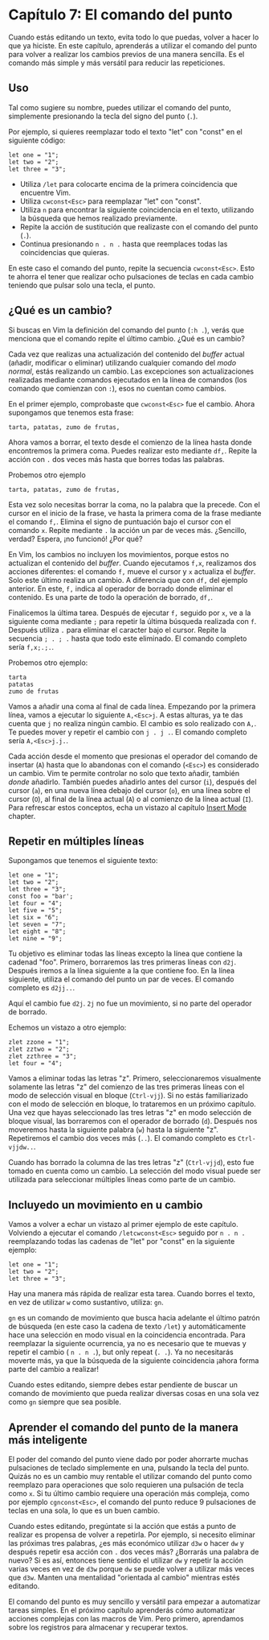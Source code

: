 # Capítulo 7: El comando del punto

Cuando estás editando un texto, evita todo lo que puedas, volver a hacer lo que ya hiciste. En este capítulo, aprenderás a utilizar el comando del punto para volver a realizar los cambios previos de una manera sencilla. Es el comando más simple y más versátil para reducir las repeticiones.

## Uso

Tal como sugiere su nombre, puedes utilizar el comando del punto, simplemente presionando la tecla del signo del punto \(`.`\).

Por ejemplo, si quieres reemplazar todo el texto "let" con "const" en el siguiente código:

```text
let one = "1";
let two = "2";
let three = "3";
```

* Utiliza `/let` para colocarte encima de la primera coincidencia que encuentre Vim.
* Utiliza `cwconst<Esc>` para reemplazar "let" con "const".
* Utiliza `n` para encontrar la siguiente coincidencia en el texto, utilizando la búsqueda que hemos realizado previamente.
* Repite la acción de sustitución que realizaste con el comando del punto \(`.`\). 
* Continua presionando `n . n .` hasta que reemplaces todas las coincidencias que quieras.

En este caso el comando del punto, repite la secuencia `cwconst<Esc>`. Esto te ahorra el tener que realizar ocho pulsaciones de teclas en cada cambio teniendo que pulsar solo una tecla, el punto.

## ¿Qué es un cambio?

Si buscas en Vim la definición del comando del punto \(`:h .`\), verás que menciona que el comando repite el último cambio. ¿Qué es un cambio?

Cada vez que realizas una actualización del contenido del _buffer_ actual \(añadir, modificar o eliminar\) utilizando cualquier comando del _modo normal_, estás realizando un cambio. Las excepciones son actualizaciones realizadas mediante comandos ejecutados en la línea de comandos \(los comando que comienzan con `:`\), esos no cuentan como cambios.

En el primer ejemplo, comprobaste que `cwconst<Esc>` fue el cambio. Ahora supongamos que tenemos esta frase:

```text
tarta, patatas, zumo de frutas,
```

Ahora vamos a borrar, el texto desde el comienzo de la línea hasta donde encontremos la primera coma. Puedes realizar esto mediante `df,`. Repite la acción con `.` dos veces más hasta que borres todas las palabras.

Probemos otro ejemplo

```text
tarta, patatas, zumo de frutas,
```

Esta vez solo necesitas borrar la coma, no la palabra que la precede. Con el cursor en el inicio de la frase, ve hasta la primera coma de la frase mediante el comando `f,`. Elimina el signo de puntuación bajo el cursor con el comando `x`. Repite mediante `.` la acción un par de veces más. ¿Sencillo, verdad? Espera, ¡no funcionó! ¿Por qué?

En Vim, los cambios no incluyen los movimientos, porque estos no actualizan el contenido del _buffer_. Cuando ejecutamos `f,x`, realizamos dos acciones diferentes: el comando `f,` mueve el cursor y `x` actualiza el _buffer_. Solo este último realiza un cambio. A diferencia que con `df,` del ejemplo anterior. En este, `f,` indica al operador de borrado donde eliminar el contenido. Es una parte de todo la operación de borrado, `df,`.

Finalicemos la última tarea. Después de ejecutar `f,` seguido por `x`, ve a la siguiente coma mediante `;` para repetir la última búsqueda realizada con `f`. Después utiliza `.` para eliminar el caracter bajo el cursor. Repite la secuencia `; . ; .` hasta que todo este eliminado. El comando completo sería `f,x;.;.`.

Probemos otro ejemplo:

```text
tarta
patatas
zumo de frutas
```

Vamos a añadir una coma al final de cada línea. Empezando por la primera línea, vamos a ejecutar lo siguiente `A,<Esc>j`. A estas alturas, ya te das cuenta que `j` no realiza ningún cambio. El cambio es solo realizado con `A,`. Te puedes mover y repetir el cambio con `j . j .`. El comando completo sería `A,<Esc>j.j.`.

Cada acción desde el momento que presionas el operador del comando de insertar \(`A`\) hasta que lo abandonas con el comando \(`<Esc>`\) es considerado un cambio. Vim te permite controlar no solo que texto añadir, también _donde_ añadirlo. También puedes añadirlo antes del cursor \(`i`\), después del cursor \(`a`\), en una nueva línea debajo del cursor \(`o`\), en una línea sobre el cursor \(`O`\), al final de la línea actual \(`A`\) o al comienzo de la línea actual \(`I`\). Para refrescar estos conceptos, echa un vistazo al capítulo [Insert Mode](https://github.com/victorhck/Aprende-Vim/tree/ff7b31d66822f1cf7f945c101048dfa1b862d42a/ch6_insert_mode.md) chapter.

## Repetir en múltiples líneas

Supongamos que tenemos el siguiente texto:

```text
let one = "1";
let two = "2";
let three = "3";
const foo = "bar';
let four = "4";
let five = "5";
let six = "6";
let seven = "7";
let eight = "8";
let nine = "9";
```

Tu objetivo es eliminar todas las líneas excepto la línea que contiene la cadenad "foo". Primero, borraremos las tres primeras líneas con `d2j`. Después iremos a la línea siguiente a la que contiene foo. En la línea siguiente, utiliza el comando del punto un par de veces. El comando completo es `d2jj..`.

Aquí el cambio fue `d2j`. `2j` no fue un movimiento, si no parte del operador de borrado.

Echemos un vistazo a otro ejemplo:

```text
zlet zzone = "1";
zlet zztwo = "2";
zlet zzthree = "3";
let four = "4";
```

Vamos a eliminar todas las letras "z". Primero, seleccionaremos visualmente solamente las letras "z" del comienzo de las tres primeras líneas con el modo de selección visual en bloque \(`Ctrl-vjj`\). Si no estás familiarizado con el modo de selección en bloque, lo trataremos en un próximo capítulo. Una vez que hayas seleccionado las tres letras "z" en modo selección de bloque visual, las borraremos con el operador de borrado \(`d`\). Después nos moveremos hasta la siguiente palabra \(`w`\) hasta la siguiente "z". Repetiremos el cambio dos veces más \(`..`\). El comando completo es `Ctrl-vjjdw..`.

Cuando has borrado la columna de las tres letras "z" \(`Ctrl-vjjd`\), esto fue tomado en cuenta como un cambio. La selección del modo visual puede ser utilizada para seleccionar múltiples líneas como parte de un cambio.

## Incluyedo un movimiento en u cambio

Vamos a volver a echar un vistazo al primer ejemplo de este capítulo. Volviendo a ejecutar el comando `/letcwconst<Esc>` seguido por `n . n .` reemplazando todas las cadenas de "let" por "const" en la siguiente ejemplo:

```text
let one = "1";
let two = "2";
let three = "3";
```

Hay una manera más rápida de realizar esta tarea. Cuando borres el texto, en vez de utilizar `w` como sustantivo, utiliza: `gn`.

`gn` es un comando de movimiento que busca hacia adelante el último patrón de búsqueda \(en este caso la cadena de texto `/let`\) y automáticamente hace una selección en modo visual en la coincidencia encontrada. Para reemplazar la siguiente ocurrencia, ya no es necesario que te muevas y repetir el cambio \( `n . n .`\), but only repeat \(`. .`\). Ya no necesitarás moverte más, ya que la búsqueda de la siguiente coincidencia ¡ahora forma parte del cambio a realizar!

Cuando estes editando, siempre debes estar pendiente de buscar un comando de movimiento que pueda realizar diversas cosas en una sola vez como `gn` siempre que sea posible.

## Aprender el comando del punto de la manera más inteligente

El poder del comando del punto viene dado por poder ahorrarte muchas pulsaciones de teclado simplemente en una, pulsando la tecla del punto. Quizás no es un cambio muy rentable el utilizar comando del punto como reemplazo para operaciones que solo requieren una pulsación de tecla como `x`. Si tu último cambio requiere una operación más compleja, como por ejemplo `cgnconst<Esc>`, el comando del punto reduce 9 pulsaciones de teclas en una sola, lo que es un buen cambio.

Cuando estes editando, pregúntate si la acción que estás a punto de realizar es propensa de volver a repetirla. Por ejemplo, si necesito eliminar las próximas tres palabras, ¿es más económico utilizar `d3w` o hacer `dw` y después repetir esa acción con `.` dos veces más? ¿Borrarás una palabra de nuevo? Si es así, entonces tiene sentido el utilizar `dw` y repetir la acción varias veces en vez de `d3w` porque `dw` se puede volver a utilizar más veces que `d3w`. Manten una mentalidad "orientada al cambio" mientras estés editando.

El comando del punto es muy sencillo y versátil para empezar a automatizar tareas simples. En el próximo capítulo aprenderás cómo automatizar acciones complejas con las macros de Vim. Pero primero, aprendamos sobre los registros para almacenar y recuperar textos.

